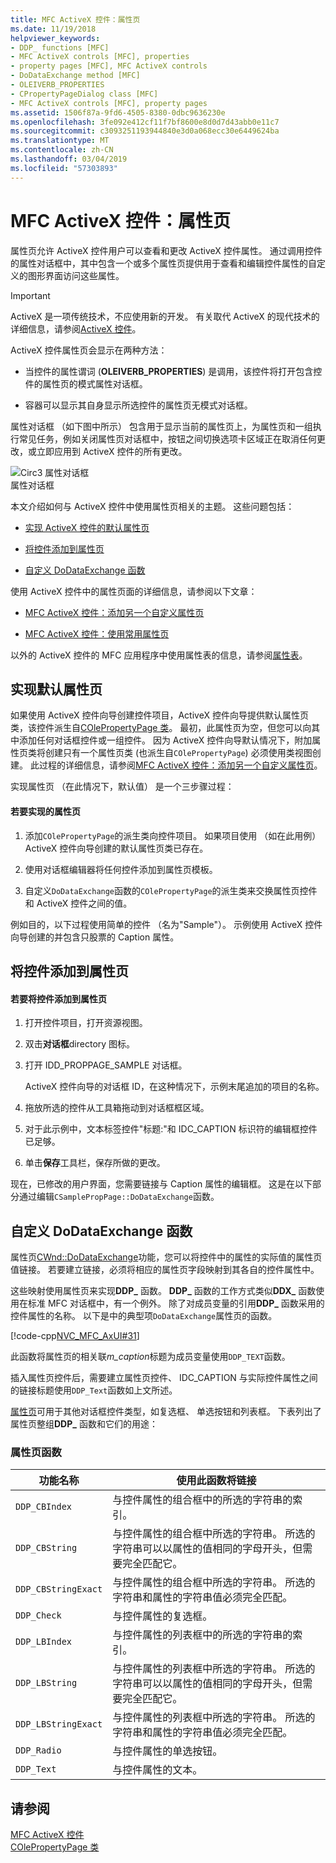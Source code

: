 ```yaml
---
title: MFC ActiveX 控件：属性页
ms.date: 11/19/2018
helpviewer_keywords:
- DDP_ functions [MFC]
- MFC ActiveX controls [MFC], properties
- property pages [MFC], MFC ActiveX controls
- DoDataExchange method [MFC]
- OLEIVERB_PROPERTIES
- CPropertyPageDialog class [MFC]
- MFC ActiveX controls [MFC], property pages
ms.assetid: 1506f87a-9fd6-4505-8380-0dbc9636230e
ms.openlocfilehash: 3fe092e412cf11f7bf8600e8d0d7d43abb0e11c7
ms.sourcegitcommit: c3093251193944840e3d0a068ecc30e6449624ba
ms.translationtype: MT
ms.contentlocale: zh-CN
ms.lasthandoff: 03/04/2019
ms.locfileid: "57303893"
---
```

# <a name="mfc-activex-controls-property-pages"></a>MFC ActiveX 控件：属性页

属性页允许 ActiveX 控件用户可以查看和更改 ActiveX 控件属性。 通过调用控件的属性对话框中，其中包含一个或多个属性页提供用于查看和编辑控件属性的自定义的图形界面访问这些属性。

>[!IMPORTANT]
> ActiveX 是一项传统技术，不应使用新的开发。 有关取代 ActiveX 的现代技术的详细信息，请参阅[ActiveX 控件](activex-controls.md)。

ActiveX 控件属性页会显示在两种方法：

- 当控件的属性谓词 (**OLEIVERB_PROPERTIES**) 是调用，该控件将打开包含控件的属性页的模式属性对话框。

- 容器可以显示其自身显示所选控件的属性页无模式对话框。

属性对话框 （如下图中所示） 包含用于显示当前的属性页上，为属性页和一组执行常见任务，例如关闭属性页对话框中，按钮之间切换选项卡区域正在取消任何更改，或立即应用到 ActiveX 控件的所有更改。

![Circ3 属性对话框](../mfc/media/vc373i1.gif "Circ3 属性对话框") <br/>
属性对话框

本文介绍如何与 ActiveX 控件中使用属性页相关的主题。 这些问题包括：

- [实现 ActiveX 控件的默认属性页](#_core_implementing_the_default_property_page)

- [将控件添加到属性页](#_core_adding_controls_to_a_property_page)

- [自定义 DoDataExchange 函数](#_core_customizing_the_dodataexchange_function)

使用 ActiveX 控件中的属性页面的详细信息，请参阅以下文章：

- [MFC ActiveX 控件：添加另一个自定义属性页](../mfc/mfc-activex-controls-adding-another-custom-property-page.md)

- [MFC ActiveX 控件：使用常用属性页](../mfc/mfc-activex-controls-using-stock-property-pages.md)

以外的 ActiveX 控件的 MFC 应用程序中使用属性表的信息，请参阅[属性表](../mfc/property-sheets-mfc.md)。

##  <a name="_core_implementing_the_default_property_page"></a> 实现默认属性页

如果使用 ActiveX 控件向导创建控件项目，ActiveX 控件向导提供默认属性页类，该控件派生自[COlePropertyPage 类](../mfc/reference/colepropertypage-class.md)。 最初，此属性页为空，但您可以向其中添加任何对话框控件或一组控件。 因为 ActiveX 控件向导默认情况下，附加属性页类将创建只有一个属性页类 (也派生自`COlePropertyPage`) 必须使用类视图创建。 此过程的详细信息，请参阅[MFC ActiveX 控件：添加另一个自定义属性页](../mfc/mfc-activex-controls-adding-another-custom-property-page.md)。

实现属性页 （在此情况下，默认值） 是一个三步骤过程：

#### <a name="to-implement-a-property-page"></a>若要实现的属性页

1. 添加`COlePropertyPage`的派生类向控件项目。 如果项目使用 （如在此用例） ActiveX 控件向导创建的默认属性页类已存在。

1. 使用对话框编辑器将任何控件添加到属性页模板。

1. 自定义`DoDataExchange`函数的`COlePropertyPage`的派生类来交换属性页控件和 ActiveX 控件之间的值。

例如目的，以下过程使用简单的控件 （名为"Sample"）。 示例使用 ActiveX 控件向导创建的并包含只股票的 Caption 属性。

##  <a name="_core_adding_controls_to_a_property_page"></a> 将控件添加到属性页

#### <a name="to-add-controls-to-a-property-page"></a>若要将控件添加到属性页

1. 打开控件项目，打开资源视图。

1. 双击**对话框**directory 图标。

1. 打开 IDD_PROPPAGE_SAMPLE 对话框。

   ActiveX 控件向导的对话框 ID，在这种情况下，示例末尾追加的项目的名称。

1. 拖放所选的控件从工具箱拖动到对话框框区域。

1. 对于此示例中，文本标签控件"标题:"和 IDC_CAPTION 标识符的编辑框控件已足够。

1. 单击**保存**工具栏，保存所做的更改。

现在，已修改的用户界面，您需要链接与 Caption 属性的编辑框。 这是在以下部分通过编辑`CSamplePropPage::DoDataExchange`函数。

##  <a name="_core_customizing_the_dodataexchange_function"></a> 自定义 DoDataExchange 函数

属性页[CWnd::DoDataExchange](../mfc/reference/cwnd-class.md#dodataexchange)功能，您可以将控件中的属性的实际值的属性页值链接。 若要建立链接，必须将相应的属性页字段映射到其各自的控件属性中。

这些映射使用属性页来实现**DDP_** 函数。 **DDP_** 函数的工作方式类似**DDX_** 函数使用在标准 MFC 对话框中，有一个例外。 除了对成员变量的引用**DDP_** 函数采用的控件属性的名称。 以下是中的典型项`DoDataExchange`属性页的函数。

[!code-cpp[NVC_MFC_AxUI#31](../mfc/codesnippet/cpp/mfc-activex-controls-property-pages_1.cpp)]

此函数将属性页的相关联*m_caption*标题为成员变量使用`DDP_TEXT`函数。

插入属性页控件后，需要建立属性页控件、 IDC_CAPTION 与实际控件属性之间的链接标题使用`DDP_Text`函数如上文所述。

[属性页](../mfc/reference/property-pages-mfc.md)可用于其他对话框控件类型，如复选框、 单选按钮和列表框。 下表列出了属性页整组**DDP_** 函数和它们的用途：

### <a name="property-page-functions"></a>属性页函数

|功能名称|使用此函数将链接|
|-------------------|-------------------------------|
|`DDP_CBIndex`|与控件属性的组合框中的所选的字符串的索引。|
|`DDP_CBString`|与控件属性的组合框中所选的字符串。 所选的字符串可以以属性的值相同的字母开头，但需要完全匹配它。|
|`DDP_CBStringExact`|与控件属性的组合框中所选的字符串。 所选的字符串和属性的字符串值必须完全匹配。|
|`DDP_Check`|与控件属性的复选框。|
|`DDP_LBIndex`|与控件属性的列表框中的所选的字符串的索引。|
|`DDP_LBString`|与控件属性的列表框中所选的字符串。 所选的字符串可以以属性的值相同的字母开头，但需要完全匹配它。|
|`DDP_LBStringExact`|与控件属性的列表框中所选的字符串。 所选的字符串和属性的字符串值必须完全匹配。|
|`DDP_Radio`|与控件属性的单选按钮。|
|`DDP_Text`|与控件属性的文本。|

## <a name="see-also"></a>请参阅

[MFC ActiveX 控件](../mfc/mfc-activex-controls.md)<br/>
[COlePropertyPage 类](../mfc/reference/colepropertypage-class.md)
